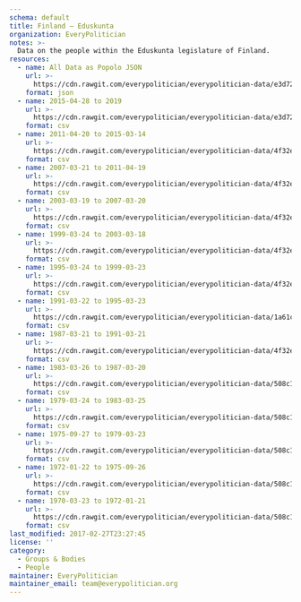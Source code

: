 ```yaml
---
schema: default
title: Finland — Eduskunta
organization: EveryPolitician
notes: >-
  Data on the people within the Eduskunta legislature of Finland.
resources:
  - name: All Data as Popolo JSON
    url: >-
      https://cdn.rawgit.com/everypolitician/everypolitician-data/e3d725d81cc5345999e7ab667b7448f4eb4989ae/data/Finland/Eduskunta/ep-popolo-v1.0.json
    format: json
  - name: 2015-04-28 to 2019
    url: >-
      https://cdn.rawgit.com/everypolitician/everypolitician-data/e3d725d81cc5345999e7ab667b7448f4eb4989ae/data/Finland/Eduskunta/term-37.csv
    format: csv
  - name: 2011-04-20 to 2015-03-14
    url: >-
      https://cdn.rawgit.com/everypolitician/everypolitician-data/4f32eb24036c27a881c2f9f0a5f29d6f51310656/data/Finland/Eduskunta/term-36.csv
    format: csv
  - name: 2007-03-21 to 2011-04-19
    url: >-
      https://cdn.rawgit.com/everypolitician/everypolitician-data/4f32eb24036c27a881c2f9f0a5f29d6f51310656/data/Finland/Eduskunta/term-35.csv
    format: csv
  - name: 2003-03-19 to 2007-03-20
    url: >-
      https://cdn.rawgit.com/everypolitician/everypolitician-data/4f32eb24036c27a881c2f9f0a5f29d6f51310656/data/Finland/Eduskunta/term-34.csv
    format: csv
  - name: 1999-03-24 to 2003-03-18
    url: >-
      https://cdn.rawgit.com/everypolitician/everypolitician-data/4f32eb24036c27a881c2f9f0a5f29d6f51310656/data/Finland/Eduskunta/term-33.csv
    format: csv
  - name: 1995-03-24 to 1999-03-23
    url: >-
      https://cdn.rawgit.com/everypolitician/everypolitician-data/4f32eb24036c27a881c2f9f0a5f29d6f51310656/data/Finland/Eduskunta/term-32.csv
    format: csv
  - name: 1991-03-22 to 1995-03-23
    url: >-
      https://cdn.rawgit.com/everypolitician/everypolitician-data/1a61caa670487d327371f40543c4dd44efb45374/data/Finland/Eduskunta/term-31.csv
    format: csv
  - name: 1987-03-21 to 1991-03-21
    url: >-
      https://cdn.rawgit.com/everypolitician/everypolitician-data/4f32eb24036c27a881c2f9f0a5f29d6f51310656/data/Finland/Eduskunta/term-30.csv
    format: csv
  - name: 1983-03-26 to 1987-03-20
    url: >-
      https://cdn.rawgit.com/everypolitician/everypolitician-data/508c132c626bf367a61c1da2f8390707f50feb7d/data/Finland/Eduskunta/term-29.csv
    format: csv
  - name: 1979-03-24 to 1983-03-25
    url: >-
      https://cdn.rawgit.com/everypolitician/everypolitician-data/508c132c626bf367a61c1da2f8390707f50feb7d/data/Finland/Eduskunta/term-28.csv
    format: csv
  - name: 1975-09-27 to 1979-03-23
    url: >-
      https://cdn.rawgit.com/everypolitician/everypolitician-data/508c132c626bf367a61c1da2f8390707f50feb7d/data/Finland/Eduskunta/term-27.csv
    format: csv
  - name: 1972-01-22 to 1975-09-26
    url: >-
      https://cdn.rawgit.com/everypolitician/everypolitician-data/508c132c626bf367a61c1da2f8390707f50feb7d/data/Finland/Eduskunta/term-26.csv
    format: csv
  - name: 1970-03-23 to 1972-01-21
    url: >-
      https://cdn.rawgit.com/everypolitician/everypolitician-data/508c132c626bf367a61c1da2f8390707f50feb7d/data/Finland/Eduskunta/term-25.csv
    format: csv
last_modified: 2017-02-27T23:27:45
license: ''
category:
  - Groups & Bodies
  - People
maintainer: EveryPolitician
maintainer_email: team@everypolitician.org
---
```

